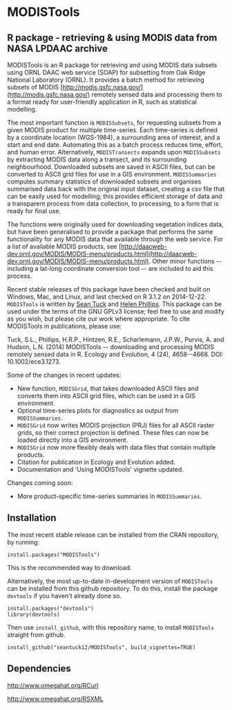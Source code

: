 MODISTools
=============
R package - retrieving & using MODIS data from NASA LPDAAC archive
-------------

MODISTools is an R package for retrieving and using MODIS data subsets using ORNL DAAC web service (SOAP) for subsetting from Oak Ridge National Laboratory (ORNL). It provides a batch method for retrieving subsets of MODIS [http://modis.gsfc.nasa.gov/](http://modis.gsfc.nasa.gov/) remotely sensed data and processing them to a format ready for user-friendly application in R, such as statistical modelling.

The most important function is `MODISSubsets`, for requesting subsets from a given MODIS product for multiple time-series. Each time-series is defined by a coordinate location (WGS-1984), a surrounding area of interest, and a start and end date. Automating this as a batch process reduces time, effort, and human error. Alternatively, `MODISTransects` expands upon `MODISSubsets` by extracting MODIS data along a transect, and its surrounding neighbourhood. Downloaded subsets are saved in ASCII files, but can be converted to ASCII grid files for use in a GIS environment. `MODISSummaries` computes summary statistics of downloaded subsets and organises summarised data back with the original input dataset, creating a csv file that can be easily used for modelling; this provides efficient storage of data and a transparent process from data collection, to processing, to a form that is ready for final use.

The functions were originally used for downloading vegetation indices data, but have been generalised to provide a package that performs the same functionality for any MODIS data that available through the web service. For a list of available MODIS products, see [http://daacweb-dev.ornl.gov/MODIS/MODIS-menu/products.html](http://daacweb-dev.ornl.gov/MODIS/MODIS-menu/products.html). Other minor functions -- including a lat-long coordinate conversion tool -- are included to aid this process.

Recent stable releases of this package have been checked and built on Windows, Mac, and Linux, and last checked on R 3.1.2 on 2014-12-22. `MODISTools` is written by [Sean Tuck](https://github.com/seantuck12) and [Helen Phillips](https://github.com/helenphillips). This package can be used under the terms of the GNU GPLv3 license; feel free to use and modify as you wish, but please cite our work where appropriate. To cite MODISTools in publications, please use:

Tuck, S.L., Phillips, H.R.P., Hintzen, R.E., Scharlemann, J.P.W., Purvis, A. and Hudson, L.N. (2014) MODISTools -- downloading and processing MODIS remotely sensed data in R. Ecology and Evolution, 4 (24), 4658--4668. DOI: 10.1002/ece3.1273.

Some of the changes in recent updates:
* New function, `MODISGrid`, that takes downloaded ASCII files and converts them into ASCII grid files, which can be used in a GIS environment.
* Optional time-series plots for diagnostics as output from `MODISSummaries`.
* `MODISGrid` now writes MODIS projection (PRJ) files for all ASCII raster grids, so their correct projection is defined. These files can now be loaded directly into a GIS environment.
* `MODISGrid` now more flexibly deals with data files that contain multiple products.
* Citation for publication in Ecology and Evolution added.
* Documentation and 'Using MODISTools' vignette updated.

Changes coming soon:
* More product-specific time-series summaries in `MODISSummaries`.


Installation
---------
The most recent stable release can be installed from the CRAN repository, by running:
```
install.packages("MODISTools")
```
This is the recommended way to download.

Alternatively, the most up-to-date in-development version of `MODISTools` can be installed from this github repository. To do this, install the package `devtools` if you haven't already done so.
```
install.packages("devtools")
library(devtools)
```
Then use `install_github`, with this repository name, to install `MODISTools` straight from github.
```
install_github("seantuck12/MODISTools", build_vignettes=TRUE)
```


Dependencies
----------

http://www.omegahat.org/RCurl

http://www.omegahat.org/RSXML
